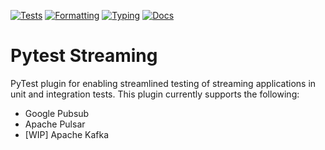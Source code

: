[![Tests](https://github.com/nachatz/pytest-streaming/actions/workflows/test.yml/badge.svg?branch=main)](https://github.com/nachatz/pytest-streaming/actions/workflows/test.yml)
[![Formatting](https://github.com/nachatz/pytest-streaming/actions/workflows/fmt.yml/badge.svg?branch=main)](https://github.com/nachatz/pytest-streaming/actions/workflows/fmt.yml)
[![Typing](https://github.com/nachatz/pytest-streaming/actions/workflows/mypy.yml/badge.svg?branch=main)](https://github.com/nachatz/pytest-streaming/actions/workflows/mypy.yml)
[![Docs](https://github.com/nachatz/pytest-streaming/actions/workflows/deploy_docs.yaml/badge.svg?branch=main)](https://github.com/nachatz/pytest-streaming/actions/workflows/deploy_docs.yaml)

# Pytest Streaming


PyTest plugin for enabling streamlined testing of streaming applications in unit and integration tests.
This plugin currently supports the following:

- Google Pubsub
- Apache Pulsar
- [WIP] Apache Kafka
